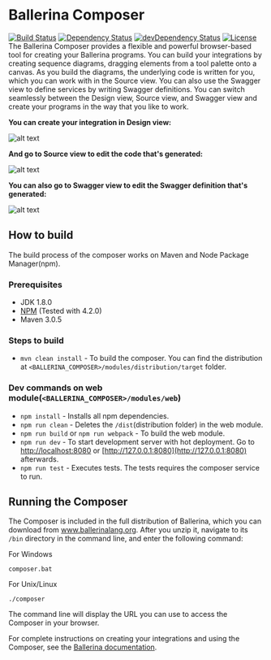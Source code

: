 # Ballerina Composer
[![Build Status](https://wso2.org/jenkins/job/ballerinalang/job/composer/badge/icon)](https://wso2.org/jenkins/job/ballerinalang/job/composer/)  [![Dependency Status](https://david-dm.org/ballerinalang/composer.svg)](https://david-dm.org/ballerinalang/composer)  [![devDependency Status](https://david-dm.org/ballerinalang/composer/dev-status.svg)](https://david-dm.org/ballerinalang/composer#info=devDependencies)  [![License](https://img.shields.io/badge/License-Apache%202.0-blue.svg)](https://opensource.org/licenses/Apache-2.0)  
The Ballerina Composer provides a flexible and powerful browser-based tool for creating your Ballerina programs. You can build your integrations by creating sequence diagrams, dragging elements from a tool palette onto a canvas. As you build the diagrams, the underlying code is written for you, which you can work with in the Source view. You can also use the Swagger view to define services by writing Swagger definitions. You can switch seamlessly between the Design view, Source view, and Swagger view and create your programs in the way that you like to work.

**You can create your integration in Design view:**

![alt text](./docs/images/DesignView.png?raw=true "Design view")

**And go to Source view to edit the code that's generated:**

![alt text](./docs/images/SourceView.png?raw=true "Source view")

**You can also go to Swagger view to edit the Swagger definition that's generated:**

![alt text](./docs/images/SwaggerView.png?raw=true "Swagger view")

## How to build
The build process of the composer works on Maven and Node Package Manager(npm).

### Prerequisites
* JDK 1.8.0  
* [NPM](https://docs.npmjs.com/getting-started/installing-node) (Tested with 4.2.0)   
* Maven 3.0.5  

### Steps to build
* `mvn clean install` - To build the composer. You can find the distribution at `<BALLERINA_COMPOSER>/modules/distribution/target` folder.  

### Dev commands on web module(`<BALLERINA_COMPOSER>/modules/web`)
* `npm install` - Installs all npm dependencies.
* `npm run clean` - Deletes the `/dist`(distribution folder) in the web module.  
* `npm run build` or `npm run webpack` - To build the web module.  
* `npm run dev` - To start development server with hot deployment. Go to [http://localhost:8080](http://localhost:8080) or [http://127.0.0.1:8080](http://127.0.0.1:8080) afterwards.
* `npm run test` - Executes tests. The tests requires the composer service to run.    

## Running the Composer

The Composer is included in the full distribution of Ballerina, which you can download from www.ballerinalang.org. After you unzip it, navigate to its `/bin` directory in the command line, and enter the following command:

For Windows
```
composer.bat
```

For Unix/Linux
```
./composer
```

The command line will display the URL you can use to access the Composer in your browser.

For complete instructions on creating your integrations and using the Composer, see the [Ballerina documentation](http://ballerinalang.org/docs/user-guide/0.8/quick-tour/#run-the-composer).
